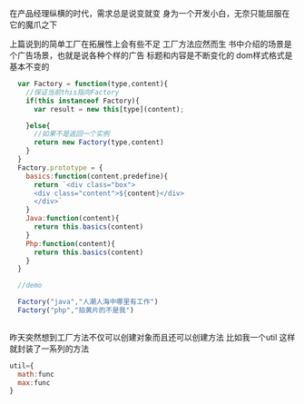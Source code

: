 在产品经理纵横的时代，需求总是说变就变
身为一个开发小白，无奈只能屈服在它的魔爪之下

上篇说到的简单工厂在拓展性上会有些不足
工厂方法应然而生
书中介绍的场景是个广告场景，也就是说各种个样的广告
标题和内容是不断变化的
dom样式格式是基本不变的
```js
  var Factory = function(type,content){
    //保证当前this指向Factory
    if(this instanceof Factory){
      var result = new this[type](content);

    }else{
      //如果不是返回一个实例
      return new Factory(type,content)
    }
  }
  Factory.prototype = {
    basics:function(content,predefine){
      return `<div class="box">
      <div class="content">${content}</div> 
      </div>`
    }
    Java:function(content){
      return this.basics(content)
    }
    Php:function(content){
      return this.basics(content)
    }
  }

  //demo

  Factory("java","人潮人海中哪里有工作")
  Factory("php","拍黄片的不是我")
  
```

昨天突然想到工厂方法不仅可以创建对象而且还可以创建方法
比如我一个util
这样就封装了一系列的方法 
```js 
util={
  math:func
  max:func
}
```